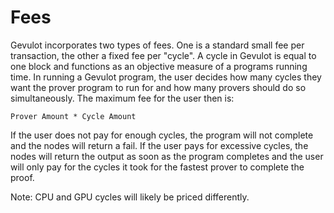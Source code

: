 # Fees

Gevulot incorporates two types of fees. One is a standard small fee per transaction, the other a fixed fee per "cycle". A cycle in Gevulot is equal to one block and functions as an objective measure of a programs running time. In running a Gevulot program, the user decides how many cycles they want the prover program to run for and how many provers should do so simultaneously. The maximum fee for the user then is:

```
Prover Amount * Cycle Amount
```

If the user does not pay for enough cycles, the program will not complete and the nodes will return a fail. If the user pays for excessive cycles, the nodes will return the output as soon as the program completes and the user will only pay for the cycles it took for the fastest prover to complete the proof.

Note: CPU and GPU cycles will likely be priced differently.
